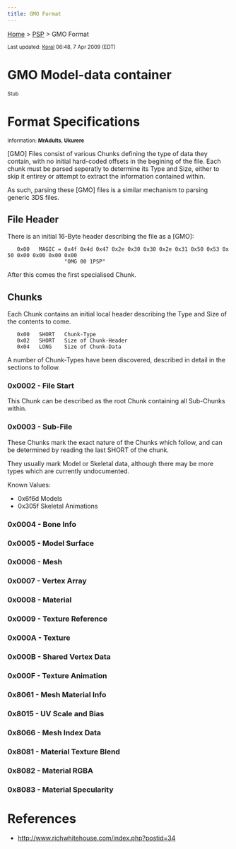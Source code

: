 ```yaml
---
title: GMO Format
---
```


[Home](/Main%20Page.md) > [PSP](/PSP.md) > GMO Format

<small>Last updated: [Koral][] 06:48, 7 Apr 2009 (EDT)</small>

# GMO Model-data container

<small>Stub</small>

  

# Format Specifications

<small>Information: **MrAdults**, **Ukurere**</small>

  
\[GMO\] Files consist of various Chunks defining the type of data they
contain, with no initial hard-coded offsets in the begining of the file.
Each chunk must be parsed seperatly to determine its Type and Size,
either to skip it entirey or attempt to extract the information
contained within.

As such, parsing these \[GMO\] files is a similar mechanism to parsing
generic 3DS files.

  

## File Header

There is an initial 16-Byte header describing the file as a \[GMO\]:

`   0x00   MAGIC = 0x4f 0x4d 0x47 0x2e 0x30 0x30 0x2e 0x31 0x50 0x53 0x50 0x00 0x00 0x00 0x00`  
`                  "OMG 00 1PSP"`

  
After this comes the first specialised Chunk.

  

## Chunks

Each Chunk contains an initial local header describing the Type and Size
of the contents to come.

`   0x00   SHORT   Chunk-Type`  
`   0x02   SHORT   Size of Chunk-Header`  
`   0x04   LONG    Size of Chunk-Data`

  
A number of Chunk-Types have been discovered, described in detail in the
sections to follow.

  

### 0x0002 - File Start

This Chunk can be described as the root Chunk containing all Sub-Chunks
within.

  

### 0x0003 - Sub-File

These Chunks mark the exact nature of the Chunks which follow, and can
be determined by reading the last SHORT of the chunk.

They usually mark Model or Skeletal data, although there may be more
types which are currently undocumented.

Known Values:

-   0x6f6d Models
-   0x305f Skeletal Animations

  

### 0x0004 - Bone Info

### 0x0005 - Model Surface

### 0x0006 - Mesh

### 0x0007 - Vertex Array

### 0x0008 - Material

### 0x0009 - Texture Reference

### 0x000A - Texture

### 0x000B - Shared Vertex Data

### 0x000F - Texture Animation

### 0x8061 - Mesh Material Info

### 0x8015 - UV Scale and Bias

### 0x8066 - Mesh Index Data

### 0x8081 - Material Texture Blend

### 0x8082 - Material RGBA

### 0x8083 - Material Specularity

# References

-   [<http://www.richwhitehouse.com/index.php?postid=34>][]

  [Koral]: /User:Koral.md "wikilink"
  [<http://www.richwhitehouse.com/index.php?postid=34>]: http://www.richwhitehouse.com/index.php?postid=34
